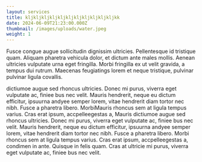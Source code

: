 ```yaml
---
layout: services
title: kljkljkljkljkljkljkljkljkljkljkljkk
date: 2024-06-09T21:23:00.000Z
thumbnail: /images/uploads/water.jpeg
weight: 1
---
```

Fusce congue augue sollicitudin dignissim ultricies. Pellentesque id tristique quam. Aliquam pharetra vehicula dolor, et dictum ante males mollis. Aenean ultricies vulputate urna eget fringilla. Morbi fringilla ex ut velit gravida, a tempus dui rutrum. Maecenas feugiatings lorem et neque tristique, pulvinar pulvinar ligula covallis.



dictiumoe augue sed rhoncus ultricies. Donec mi purus, viverra eget vulputate ac, finiee bus nec velit. Mauris hendrerit, neque eu dictum efficitur, ipsuurna andyee semper lorem, vitae hendrerit diam tortor nec nibh. Fusce a pharetra libero. MorbiMauris  rhoncus sem at ligula tempus varius. Cras erat ipsum, accpelleegestas a, Mauris dictiumoe augue sed rhoncus ultricies. Donec mi purus, viverra eget vulputate ac, finiee bus nec velit. Mauris hendrerit, neque eu dictum efficitur, ipsuurna andyee semper lorem, vitae hendrerit diam tortor nec nibh. Fusce a pharetra libero. Morbi rhoncus sem at ligula tempus varius. Cras erat ipsum, accpelleegestas a, condimen in ante. Quisque in felis quam. Cras at ultricie mi purus, viverra eget vulputate ac, finiee bus nec velit.
